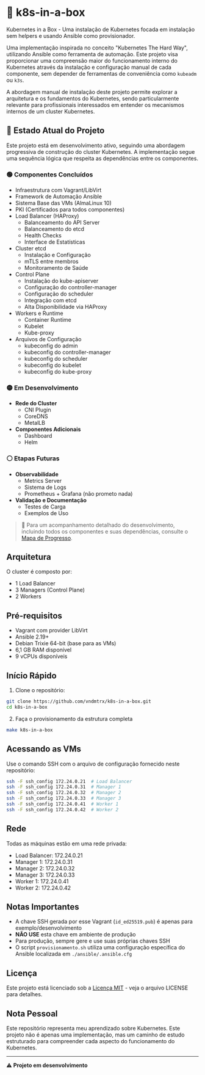 # 🧩 k8s-in-a-box

Kubernetes in a Box - Uma instalação de Kubernetes focada em instalação sem helpers e usando Ansible como provisionador.

Uma implementação inspirada no conceito "Kubernetes The Hard Way", utilizando Ansible como ferramenta de automação. Este projeto visa proporcionar uma compreensão maior do funcionamento interno do Kubernetes através da instalação e configuração manual de cada componente, sem depender de ferramentas de conveniência como `kubeadm` ou `k3s`.

A abordagem manual de instalação deste projeto permite explorar a arquitetura e os fundamentos do Kubernetes, sendo particularmente relevante para profissionais interessados em entender os mecanismos internos de um cluster Kubernetes.

## 🚀 Estado Atual do Projeto

Este projeto está em desenvolvimento ativo, seguindo uma abordagem progressiva de construção do cluster Kubernetes. A implementação segue uma sequência lógica que respeita as dependências entre os componentes.

### 🟢 Componentes Concluídos
- Infraestrutura com Vagrant/LibVirt
- Framework de Automação Ansible
- Sistema Base das VMs (AlmaLinux 10)
- PKI (Certificados para todos componentes)
- Load Balancer (HAProxy)
  - Balanceamento do API Server
  - Balanceamento do etcd
  - Health Checks
  - Interface de Estatísticas
- Cluster etcd
  - Instalação e Configuração
  - mTLS entre membros
  - Monitoramento de Saúde
- Control Plane
  - Instalação do kube-apiserver
  - Configuração do controller-manager
  - Configuração do scheduler
  - Integração com etcd
  - Alta Disponibilidade via HAProxy
- Workers e Runtime
  - Container Runtime
  - Kubelet
  - Kube-proxy
- Arquivos de Configuração
  - kubeconfig do admin
  - kubeconfig do controller-manager
  - kubeconfig do scheduler
  - kubeconfig do kubelet
  - kubeconfig do kube-proxy

### 🟡 Em Desenvolvimento
- **Rede do Cluster**
  - CNI Plugin
  - CoreDNS
  - MetalLB
- **Componentes Adicionais**
  - Dashboard
  - Helm

### ⚪ Etapas Futuras
- **Observabilidade**
  - Metrics Server
  - Sistema de Logs
  - Prometheus + Grafana (não prometo nada)
- **Validação e Documentação**
  - Testes de Carga
  - Exemplos de Uso

> 📖 Para um acompanhamento detalhado do desenvolvimento, incluindo todos os componentes e suas dependências, consulte o [Mapa de Progresso](docs/PROGRESSO.md).

## Arquitetura

O cluster é composto por:
- 1 Load Balancer
- 3 Managers (Control Plane)
- 2 Workers

## Pré-requisitos

- Vagrant com provider LibVirt
- Ansible 2.19+
- Debian Trixie 64-bit (base para as VMs)
- 6,1 GB RAM disponível
- 9 vCPUs disponíveis

## Início Rápido

1. Clone o repositório:
```bash
git clone https://github.com/vndmtrx/k8s-in-a-box.git
cd k8s-in-a-box
```

2. Faça o provisionamento da estrutura completa
```bash
make k8s-in-a-box
```

## Acessando as VMs

Use o comando SSH com o arquivo de configuração fornecido neste repositório:
```bash
ssh -F ssh_config 172.24.0.21  # Load Balancer
ssh -F ssh_config 172.24.0.31  # Manager 1
ssh -F ssh_config 172.24.0.32  # Manager 2
ssh -F ssh_config 172.24.0.33  # Manager 3
ssh -F ssh_config 172.24.0.41  # Worker 1
ssh -F ssh_config 172.24.0.42  # Worker 2
```

## Rede

Todas as máquinas estão em uma rede privada:
- Load Balancer: 172.24.0.21
- Manager 1: 172.24.0.31
- Manager 2: 172.24.0.32
- Manager 3: 172.24.0.33
- Worker 1: 172.24.0.41
- Worker 2: 172.24.0.42

## Notas Importantes

- A chave SSH gerada por esse Vagrant (`id_ed25519.pub`) é apenas para exemplo/desenvolvimento
- **NÃO USE** esta chave em ambiente de produção
- Para produção, sempre gere e use suas próprias chaves SSH
- O script `provisionamento.sh` utiliza uma configuração específica do Ansible localizada em `./ansible/.ansible.cfg`

## Licença

Este projeto está licenciado sob a [Licença MIT](LICENSE) - veja o arquivo LICENSE para detalhes.

## Nota Pessoal

Este repositório representa meu aprendizado sobre Kubernetes. Este projeto não é apenas uma implementação, mas um caminho de estudo estruturado para compreender cada aspecto do funcionamento do Kubernetes.

---

⚠️ **Projeto em desenvolvimento**
